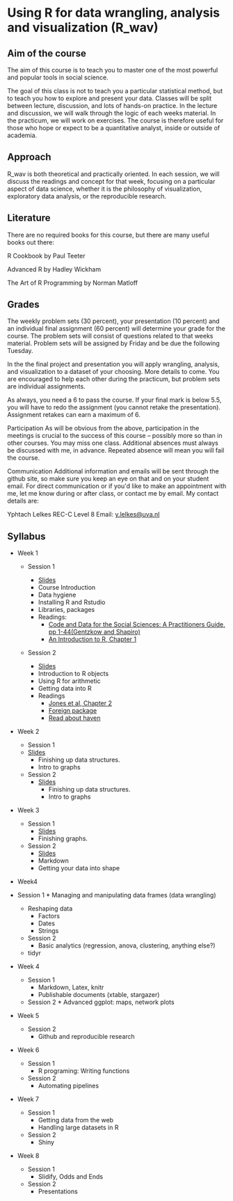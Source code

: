 # Using R for data wrangling, analysis and visualization (R_wav)

## Aim of the course
The aim of this course is to teach you to master one of the most powerful and popular tools in social science. 

The goal of this class is not to teach you a particular statistical method, but to teach you how to explore and present your data. Classes will be split between lecture, discussion, and lots of hands-on practice. In the lecture and discussion, we will walk through the logic of each weeks material. In the practicum, we will work on exercises. The course is therefore useful for those who hope or expect to be a quantitative analyst, inside or outside of academia. 

## Approach
R_wav is both theoretical and practically oriented. In each session, we will discuss the readings and concept for that week, focusing on a particular aspect of data science, whether it is the philosophy of visualization, exploratory data analysis, or the reproducible research. 

## Literature
There are no required books for this course, but there are many useful books out there:

R Cookbook by Paul Teeter

Advanced R by Hadley Wickham

The Art of R Programming by Norman Matloff

## Grades
The weekly problem sets (30 percent), your presentation (10 percent) and an individual final assignment (60 percent) will determine your grade for the course. The problem sets will consist of questions related to that weeks material. Problem sets will be assigned by Friday and be due the following Tuesday. 

In the the final project and presentation you will apply wrangling, analysis, and visualization to a dataset of your choosing. More details to come. You are encouraged to help each other during the practicum, but problem sets are individual assignments.

As always, you need a 6 to pass the course. If your final mark is below 5.5, you will have to redo the assignment (you cannot retake the presentation). Assignment retakes can earn a maximum of 6.

Participation
As will be obvious from the above, participation in the meetings is crucial to the success of this course – possibly more so than in other courses. You may miss one class. Additional absences must always be discussed with me, in advance. Repeated absence will mean you will fail the course. 

Communication
Additional information and emails will be sent through the github site, so make sure you keep an eye on that and on your student email. For direct communication or if you'd like to make an appointment with me, let me know during or after class, or contact me by email. My contact details are:

Yphtach Lelkes
REC-C Level 8
Email: y.lelkes@uva.nl


## Syllabus
* Week 1
	* Session 1
		* [Slides](https://dl.dropboxusercontent.com/u/42416194/r_wav_1a/Week1-a/index.html)
		* Course Introduction
		* Data hygiene
		* Installing R and Rstudio
		* Libraries, packages
		* Readings: 
			* [Code and Data for the Social Sciences: A Practitioners Guide, pp 1-44(Gentzkow and Shapiro)](http://web.stanford.edu/~gentzkow/research/CodeAndData.pdf)
			* [An Introduction to R, Chapter 1](https://cran.r-project.org/doc/manuals/R-intro.pdf)
	
	* Session 2
	
		* [Slides](https://dl.dropboxusercontent.com/u/42416194/R_wav/Week1-b/index.html)
		* Introduction to R objects
		* Using R for arithmetic
		* Getting data into R
		* Readings
			* [Jones et al, Chapter 2](https://dl.dropboxusercontent.com/u/42416194/r_wav_2a/jones2a.pdf)
			* [Foreign package](https://cran.r-project.org/web/packages/foreign/foreign.pdf)
			* [Read about haven](https://github.com/hadley/haven)
		
* Week 2
	* Session 1
    * [Slides](https://dl.dropboxusercontent.com/u/42416194/R_wav/Week2-a/Untitled.html)
		* Finishing up data structures.
		* Intro to graphs
  * Session 2
    * [Slides](https://dl.dropboxusercontent.com/u/42416194/R_wav/Week2-b/Untitled.html)
		* Finishing up data structures.
		* Intro to graphs
    
    

* Week 3
  * Session 1
    * [Slides](https://dl.dropboxusercontent.com/u/42416194/R_wav/Week2-b/Untitled.html)
    * Finishing graphs.
  * Session 2
    * [Slides](https://dl.dropboxusercontent.com/u/42416194/R_wav/Week3-b/mydeck/index.html)
    * Markdown
    * Getting your data into shape

* Week4
* Session 1
		* Managing and manipulating data frames (data wrangling) 
    * Reshaping data
		* Factors
		* Dates
		* Strings	
	* Session 2	
		* Basic analytics (regression, anova, clustering, anything else?)
    * tidyr
* Week 4 
	* Session 1 
		* Markdown, Latex, knitr
		* Publishable documents (xtable, stargazer)
  * Session 2
		* Advanced ggplot: maps, network plots

* Week 5
	* Session 2
		* Github and reproducible research
		
* Week 6
	* Session 1
		* R programing: Writing functions  
	* Session 2
		* Automating pipelines 

* Week 7
 	* Session 1
 		* Getting data from the web
 		* Handling large datasets in R  
    * Session 2
    	* Shiny 


* Week 8
	* Session 1
		* Slidify, Odds and Ends 	
   * Session 2 
    	* Presentations

